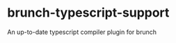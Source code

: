 brunch-typescript-support
=========================

An up-to-date typescript compiler plugin for brunch
